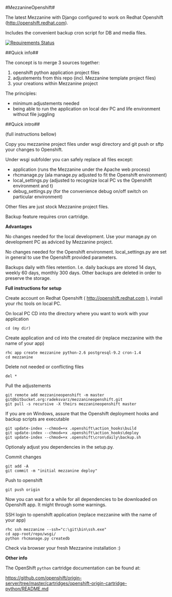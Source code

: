 #MezzanineOpenshift#

The latest Mezzanine with Django configured to work on Redhat Openshift (http://openshift.redhat.com).

Includes the convenient backup cron script for DB and media files.

[![Requirements Status](https://requires.io/bitbucket/radeksvarz/mezzanineopenshift/requirements.png?branch=master)](https://requires.io/bitbucket/radeksvarz/mezzanineopenshift/requirements/?branch=master)

##Quick info##

The concept is to merge 3 sources together:

  1. openshift python application project files
  2. adjustements from this repo (incl. Mezzanine template project files)
  3. your creations within Mezzanine project

The principles:

 - minimum adjustements needed
 - being able to run the application on local dev PC and life environment without file juggling
  
##Quick intro##
  
(full instructions bellow)
  
Copy you mezzanine project files under wsgi directory and git push or sftp your changes to Openshift.

Under wsgi subfolder you can safely replace all files except:

 - application (runs the Mezzanine under the Apache web process)
 - rhcmanage.py (ala manage.py adjusted to fit the Openshift environment)
 - local_settings.py (adjusted to recognize local PC vs the Openshift environment and t)
 - debug_settings.py (for the convenience debug on/off switch on particular environment)

Other files are just stock Mezzanine project files.

Backup feature requires cron cartridge.

__Advantages__

No changes needed for the local development. Use your manage.py on development PC as adviced by Mezzanine project.

No changes needed for the Openshift environment. local_settings.py are set in general to use the Openshift provided parameters.

Backups daily with files retention. I.e. daily backups are stored 14 days, weekly 60 days, monthly 300 days. Other backups are deleted in order to preserve the storage.

__Full instructions for setup__

Create account on Redhat Openshift ( http://openshift.redhat.com ), install your rhc tools on local PC.

On local PC CD into the directory where you want to work with your application

    cd (my dir)

Create application and cd into the created dir (replace mezzanine with the name of your app)

    rhc app create mezzanine python-2.6 postgresql-9.2 cron-1.4
    cd mezzanine
    
Delete not needed or conflicting files
    
    del * 
    
Pull the adjustements

    git remote add mezzanineopenshift -m master git@bitbucket.org:radeksvarz/mezzanineopenshift.git
    git pull -s recursive -X theirs mezzanineopenshift master
        
        
If you are on Windows, assure that the Openshift deployment hooks and backup scripts are executable

    git update-index --chmod=+x .openshift\action_hooks\build
    git update-index --chmod=+x .openshift\action_hooks\deploy
    git update-index --chmod=+x .openshift\cron\daily\backup.sh

Optionaly adjust you dependencies in the setup.py.

Commit changes

    git add -A
    git commit -m "initial mezzanine deploy"
    
Push to openshift 

    git push origin
    
Now you can wait for a while for all dependencies to be downloaded on Openshift app. It might through some warnings.
    
SSH login to openshift application (replace mezzanine with the name of your app)

    rhc ssh mezzanine --ssh="c:\git\bin\ssh.exe" 
    cd app-root/repo/wsgi/
    python rhcmanage.py createdb
    
Check via browser your fresh Mezzanine installation :)
    
__Other info__

The OpenShift `python` cartridge documentation can be found at:

https://github.com/openshift/origin-server/tree/master/cartridges/openshift-origin-cartridge-python/README.md 

